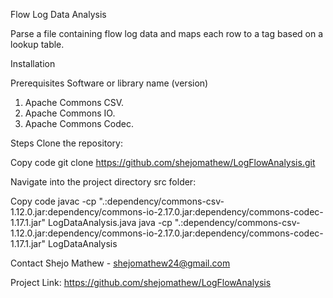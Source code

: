 Flow Log Data Analysis

Parse a file containing flow log data and maps each row to a tag based on a lookup table. 

Installation

Prerequisites
Software or library name (version)

1. Apache Commons CSV.
2. Apache Commons IO.
3. Apache Commons Codec.

Steps
Clone the repository:

Copy code
git clone https://github.com/shejomathew/LogFlowAnalysis.git 

Navigate into the project directory src folder:

Copy code
javac -cp ".:dependency/commons-csv-1.12.0.jar:dependency/commons-io-2.17.0.jar:dependency/commons-codec-1.17.1.jar" LogDataAnalysis.java 
java -cp ".:dependency/commons-csv-1.12.0.jar:dependency/commons-io-2.17.0.jar:dependency/commons-codec-1.17.1.jar" LogDataAnalysis 


Contact
Shejo Mathew - shejomathew24@gmail.com

Project Link: https://github.com/shejomathew/LogFlowAnalysis
